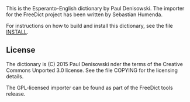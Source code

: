 This is the Esperanto-English dictionary by Paul Denisowski. The importer for
the FreeDict project has been written by Sebastian Humenda.

For instructions on how to build and install this dictionary, see the file
[INSTALL](INSTALL).

License
-------

The dictionary is (C) 2015 Paul Denisowski nder the terms of the Creative
Commons Unported 3.0 license. See the file COPYING for the licensing details.

The GPL-licensed importer can be found as part of the FreeDict tools release.
